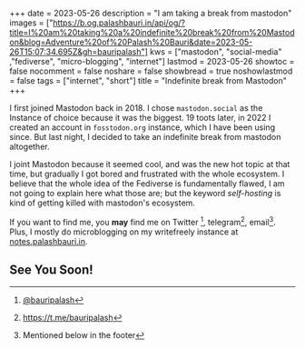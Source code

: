 +++
date = 2023-05-26
description = "I am taking a break from mastodon"
images = ["https://b.og.palashbauri.in/api/og/?title=I%20am%20taking%20a%20indefinite%20break%20from%20Mastodon&blog=Adventure%20of%20Palash%20Bauri&date=2023-05-26T15:07:34.695Z&gh=bauripalash"]
kws = ["mastodon", "social-media" ,"fediverse", "micro-blogging", "internet"]
lastmod = 2023-05-26
showtoc = false
nocomment = false
noshare = false
showbread = true
noshowlastmod = false
tags = ["internet", "short"]
title = "Indefinite break from Mastodon"
+++

I first joined Mastodon back in 2018. I chose `mastodon.social` as the Instance
of choice because it was the biggest. 19 toots later, in 2022 I created an
account in `fosstodon.org` instance, which I have been using since. But last
night, I decided to take an indefinite break from mastodon altogether.

I joint Mastodon because it seemed cool, and was the new hot topic at that time,
but gradually I got bored and frustrated with the whole ecosystem. I believe
that the whole idea of the Fediverse is fundamentally flawed, I am not going to
explain here what those are; but the keyword *self-hosting* is kind of getting
killed with mastodon's ecosystem.

If you want to find me, you **may** find me on Twitter [^1], telegram[^2], 
email[^3]. Plus, I mostly do microblogging on my writefreely instance at
[notes.palashbauri.in](https://notes.palashbauri.in).

See You Soon!
---
[^1]: [@bauripalash](https://twitter.com/bauripalash)
[^2]: <https://t.me/bauripalash>
[^3]: Mentioned below in the footer
